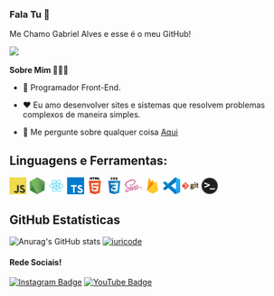 ### Fala Tu 👋

Me Chamo Gabriel Alves e esse é o meu GitHub!

<img width="300" src="bug-fix-bug.gif" />


**Sobre Mim 👨🏻‍💻**

- 💼 Programador Front-End.

- ❤️ Eu amo desenvolver sites e sistemas que resolvem problemas complexos de maneira simples.

- 💬 Me pergunte sobre qualquer coisa [Aqui](https://instagram.com/gabbezeira/)


## **Linguagens e Ferramentas:**  


<code><img height="30" src="https://raw.githubusercontent.com/github/explore/80688e429a7d4ef2fca1e82350fe8e3517d3494d/topics/javascript/javascript.png"></code>
<code><img height="30" src="https://raw.githubusercontent.com/github/explore/80688e429a7d4ef2fca1e82350fe8e3517d3494d/topics/nodejs/nodejs.png"></code>
<code><img height="30" src="https://raw.githubusercontent.com/github/explore/80688e429a7d4ef2fca1e82350fe8e3517d3494d/topics/react/react.png"></code>
<code><img height="30" src="https://raw.githubusercontent.com/github/explore/80688e429a7d4ef2fca1e82350fe8e3517d3494d/topics/typescript/typescript.png"></code>
<code><img height="30" src="https://raw.githubusercontent.com/github/explore/80688e429a7d4ef2fca1e82350fe8e3517d3494d/topics/html/html.png"></code>
<code><img height="30" src="https://raw.githubusercontent.com/github/explore/80688e429a7d4ef2fca1e82350fe8e3517d3494d/topics/css/css.png"></code>
<code><img height="30" src="https://raw.githubusercontent.com/github/explore/80688e429a7d4ef2fca1e82350fe8e3517d3494d/topics/sass/sass.png"></code>
<code><img height="30" src="https://raw.githubusercontent.com/github/explore/80688e429a7d4ef2fca1e82350fe8e3517d3494d/topics/firebase/firebase.png"></code>
<code><img height="30" src="https://raw.githubusercontent.com/github/explore/80688e429a7d4ef2fca1e82350fe8e3517d3494d/topics/visual-studio-code/visual-studio-code.png"></code>
<code><img height="30" src="https://raw.githubusercontent.com/github/explore/80688e429a7d4ef2fca1e82350fe8e3517d3494d/topics/git/git.png"></code>
<code><img height="30" src="https://raw.githubusercontent.com/github/explore/80688e429a7d4ef2fca1e82350fe8e3517d3494d/topics/terminal/terminal.png"></code>


## **GitHub Estatísticas**

![Anurag's GitHub stats](https://github-readme-stats.vercel.app/api?username=Gabbezeira&show_icons=true)
[![iuricode](https://github-readme-stats.vercel.app/api/top-langs/?username=Gabbezeira&hide=html&layout=compact&theme=default)](https://github.com/gabbezeira/)


#### Rede Sociais!

[![Instagram Badge](https://img.shields.io/badge/Instagram-E4405F?style=for-the-badge&logo=instagram&logoColor=white)](https://instagram.com/gabbezeira/)
[![YouTube Badge](https://img.shields.io/badge/YouTube-FF0000?style=for-the-badge&logo=youtube&logoColor=white)](https://www.youtube.com/@gabbezeiraTech)


